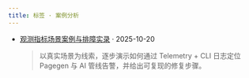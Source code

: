 ```yaml
---
title: 标签 · 案例分析
---
```


- [观测指标场景案例与排障实录](/zh/content/telemetry-cases/) · 2025-10-20
  > 以真实场景为线索，逐步演示如何通过 Telemetry + CLI 日志定位 Pagegen 与 AI 管线告警，并给出可复现的修复步骤。
